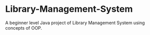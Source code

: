 # Library-Management-System
A beginner level Java project of Library Management System using concepts of OOP.
